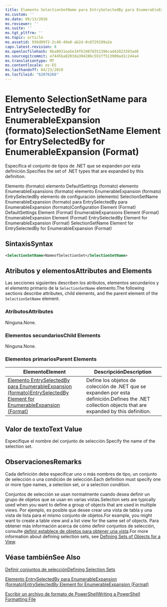 ```yaml
---
title: Elemento SelectionSetName para EntrySelectedBy para EnumerableExpansion (formato) | Microsoft Docs
ms.custom: ''
ms.date: 09/13/2016
ms.reviewer: ''
ms.suite: ''
ms.tgt_pltfrm: ''
ms.topic: article
ms.assetid: 936d09f2-2c48-49e8-ab2d-0c8729199a2e
caps.latest.revision: 8
ms.openlocfilehash: 8ba8931ea5e34f610878351396cad42023393ad6
ms.sourcegitcommit: e7445ba8203da304286c591ff513900ad1c244a4
ms.translationtype: MT
ms.contentlocale: es-ES
ms.lasthandoff: 04/23/2019
ms.locfileid: "62076266"
---
```

# <a name="selectionsetname-element-for-entryselectedby-for-enumerableexpansion-format"></a><span data-ttu-id="6998c-102">Elemento SelectionSetName para EntrySelectedBy for EnumerableExpansion (formato)</span><span class="sxs-lookup"><span data-stu-id="6998c-102">SelectionSetName Element for EntrySelectedBy for EnumerableExpansion (Format)</span></span>

<span data-ttu-id="6998c-103">Especifica el conjunto de tipos de .NET que se expanden por esta definición.</span><span class="sxs-lookup"><span data-stu-id="6998c-103">Specifies the set of .NET types that are expanded by this definition.</span></span>

<span data-ttu-id="6998c-104">Elemento (formato) elemento DefaultSettings (formato) elemento EnumerableExpansions (formato) elemento EnumerableExpansion (formato) EntrySelectedBy elemento de configuración (elemento) SelectionSetName EnumerableExpansion (formato) para EntrySelectedBy para EnumerableExpansion (formato)</span><span class="sxs-lookup"><span data-stu-id="6998c-104">Configuration Element (Format) DefaultSettings Element (Format) EnumerableExpansions Element (Format) EnumerableExpansion Element (Format) EntrySelectedBy Element for EnumerableExpansion (Format) SelectionSetName Element for EntrySelectedBy for EnumerableExpansion (Format)</span></span>

## <a name="syntax"></a><span data-ttu-id="6998c-105">Sintaxis</span><span class="sxs-lookup"><span data-stu-id="6998c-105">Syntax</span></span>

```xml
<SelectionSetName>NameofSelectionSet</SelectionSetName>

```

## <a name="attributes-and-elements"></a><span data-ttu-id="6998c-106">Atributos y elementos</span><span class="sxs-lookup"><span data-stu-id="6998c-106">Attributes and Elements</span></span>

<span data-ttu-id="6998c-107">Las secciones siguientes describen los atributos, elementos secundarios y el elemento primario de la `SelectionSetName` elemento.</span><span class="sxs-lookup"><span data-stu-id="6998c-107">The following sections describe attributes, child elements, and the parent element of the `SelectionSetName` element.</span></span>

### <a name="attributes"></a><span data-ttu-id="6998c-108">Atributos</span><span class="sxs-lookup"><span data-stu-id="6998c-108">Attributes</span></span>

<span data-ttu-id="6998c-109">Ninguna.</span><span class="sxs-lookup"><span data-stu-id="6998c-109">None.</span></span>

### <a name="child-elements"></a><span data-ttu-id="6998c-110">Elementos secundarios</span><span class="sxs-lookup"><span data-stu-id="6998c-110">Child Elements</span></span>

<span data-ttu-id="6998c-111">Ninguna.</span><span class="sxs-lookup"><span data-stu-id="6998c-111">None.</span></span>

### <a name="parent-elements"></a><span data-ttu-id="6998c-112">Elementos primarios</span><span class="sxs-lookup"><span data-stu-id="6998c-112">Parent Elements</span></span>

|<span data-ttu-id="6998c-113">Elemento</span><span class="sxs-lookup"><span data-stu-id="6998c-113">Element</span></span>|<span data-ttu-id="6998c-114">Descripción</span><span class="sxs-lookup"><span data-stu-id="6998c-114">Description</span></span>|
|-------------|-----------------|
|[<span data-ttu-id="6998c-115">Elemento EntrySelectedBy para EnumerableExpansion (formato)</span><span class="sxs-lookup"><span data-stu-id="6998c-115">EntrySelectedBy Element for EnumerableExpansion (Format)</span></span>](./entryselectedby-element-for-enumerableexpansion-format.md)|<span data-ttu-id="6998c-116">Define los objetos de colección de .NET que se expanden por esta definición.</span><span class="sxs-lookup"><span data-stu-id="6998c-116">Defines the .NET collection objects that are expanded by this definition.</span></span>|

## <a name="text-value"></a><span data-ttu-id="6998c-117">Valor de texto</span><span class="sxs-lookup"><span data-stu-id="6998c-117">Text Value</span></span>

<span data-ttu-id="6998c-118">Especifique el nombre del conjunto de selección.</span><span class="sxs-lookup"><span data-stu-id="6998c-118">Specify the name of the selection set.</span></span>

## <a name="remarks"></a><span data-ttu-id="6998c-119">Observaciones</span><span class="sxs-lookup"><span data-stu-id="6998c-119">Remarks</span></span>

<span data-ttu-id="6998c-120">Cada definición debe especificar uno o más nombres de tipo, un conjunto de selección o una condición de selección.</span><span class="sxs-lookup"><span data-stu-id="6998c-120">Each definition must specify one or more type names, a selection set, or a selection condition.</span></span>

<span data-ttu-id="6998c-121">Conjuntos de selección se usan normalmente cuando desea definir un grupo de objetos que se usan en varias vistas.</span><span class="sxs-lookup"><span data-stu-id="6998c-121">Selection sets are typically used when you want to define a group of objects that are used in multiple views.</span></span> <span data-ttu-id="6998c-122">Por ejemplo, es posible que desee crear una vista de tabla y una vista de lista para el mismo conjunto de objetos.</span><span class="sxs-lookup"><span data-stu-id="6998c-122">For example, you might want to create a table view and a list view for the same set of objects.</span></span> <span data-ttu-id="6998c-123">Para obtener más información acerca de cómo definir conjuntos de selección, consulte [definir establece de objetos para obtener una vista](./defining-selection-sets.md).</span><span class="sxs-lookup"><span data-stu-id="6998c-123">For more information about defining selection sets, see [Defining Sets of Objects for a View](./defining-selection-sets.md).</span></span>

## <a name="see-also"></a><span data-ttu-id="6998c-124">Véase también</span><span class="sxs-lookup"><span data-stu-id="6998c-124">See Also</span></span>

[<span data-ttu-id="6998c-125">Definir conjuntos de selección</span><span class="sxs-lookup"><span data-stu-id="6998c-125">Defining Selection Sets</span></span>](./defining-selection-sets.md)

[<span data-ttu-id="6998c-126">Elemento EntrySelectedBy para EnumerableExpansion (formato)</span><span class="sxs-lookup"><span data-stu-id="6998c-126">EntrySelectedBy Element for EnumerableExpansion (Format)</span></span>](./entryselectedby-element-for-enumerableexpansion-format.md)

[<span data-ttu-id="6998c-127">Escribir un archivo de formato de PowerShell</span><span class="sxs-lookup"><span data-stu-id="6998c-127">Writing a PowerShell Formatting File</span></span>](./writing-a-powershell-formatting-file.md)
